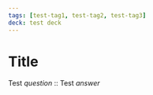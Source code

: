 ```yaml
---
tags: [test-tag1, test-tag2, test-tag3]
deck: test deck
---
```


# Title

<p>Test <em>question</em> :: Test <em>answer</em></p>
